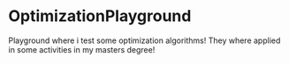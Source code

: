 # OptimizationPlayground
Playground where i test some optimization algorithms! They where applied in some activities in my masters degree!

